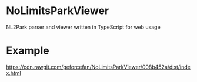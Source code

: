 # NoLimitsParkViewer
NL2Park parser and viewer written in TypeScript for web usage


# Example

https://cdn.rawgit.com/geforcefan/NoLimitsParkViewer/008b452a/dist/index.html
